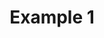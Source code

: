 ---
type: pages
page: resources
title: Example 1
questions: Example 1
Afrikaans:
  resource: Voorbeeld 1
  title: Voorbeeld 1
Spanish: {}
Xhosa: {}
Northern Sotho: {}
Portuguese: {}
Southern Sotho: {}
Tswana: {}
Zulu: {}
---